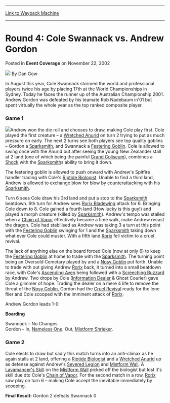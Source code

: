 
---
[Link to Wayback Machine](https://web.archive.org/web/20171029140924/https://magic.wizards.com/en/articles/archive/event-coverage/round-4-cole-swannack-vs-andrew-gordon-2002-11-22)

[_metadata_:author]:- "Dan Gow"
[_metadata_:description]:- "In August this year, Cole Swannack stormed the world and professional players twice his age by placing 17th at the World Championships in Sydney. Today he faces the runner up of the Australian Championship 2001. Andrew Gordon was defeated by his teamate Rob Nadebaum in'01 but spent virtually the whole year as the top ranked composite player."
[_metadata_:generator]:- "Drupal 7 (http://drupal.org)"
[_metadata_:node]:- "779791"
[_metadata_:publish_date]:- "2002-11-22"
[_metadata_:source]:- "div-main-content"
[_metadata_:title]:- "Round 4: Cole Swannack vs. Andrew Gordon"
[_metadata_:wayback_capture_timestamp]:- "2017-10-29 14:09:24"
[_metadata_:wayback_raw_url]:- "https://web.archive.org/web/20171029140924id_/https://magic.wizards.com/en/articles/archive/event-coverage/round-4-cole-swannack-vs-andrew-gordon-2002-11-22"
[_metadata_:wayback_url]:- "https://magic.wizards.com/en/articles/archive/event-coverage/round-4-cole-swannack-vs-andrew-gordon-2002-11-22"
---


Round 4: Cole Swannack vs. Andrew Gordon
========================================



 Posted in **Event Coverage**
 on November 22, 2002 






![](https://media.magic.wizards.com/styles/auth_small/public/generic-avatar-150_1.png)
By Dan Gow











In August this year, Cole Swannack stormed the world and professional players twice his age by placing 17th at the World Championships in Sydney. Today he faces the runner up of the Australian Championship 2001. Andrew Gordon was defeated by his teamate Rob Nadebaum in'01 but spent virtually the whole year as the top ranked composite player. 

### Game 1

![](https://media.magic.wizards.com/image_legacy_migration/sideboard/images/gpmel02/a948.jpg)Andrew won the die roll and chooses to draw, making Cole play first. Cole played the first creature – a [Wretched Anurid](http://gatherer.wizards.com/Pages/Card/Details.aspx?name=Wretched+Anurid) on turn 2 trying to put as much pressure on early. The next 2 turns see both players see top quality goblins – Gordon a [Sparksmith](http://gatherer.wizards.com/Pages/Card/Details.aspx?name=Sparksmith), and Swannack a [Festering Goblin](http://gatherer.wizards.com/Pages/Card/Details.aspx?name=Festering+Goblin). Cole is allowed to swing once with the Anurid but after seeing the young New Zealander stall at 2 land (one of which being the painful [Grand Coliseum](http://gatherer.wizards.com/Pages/Card/Details.aspx?name=Grand+Coliseum)), combines a [Shock](http://gatherer.wizards.com/Pages/Card/Details.aspx?name=Shock) with the [Sparksmith](http://gatherer.wizards.com/Pages/Card/Details.aspx?name=Sparksmith)s ability to bring it down.

The festering goblin is allowed to push onward with Andrew's Spitfire handler trading with Cole's [Riptide Biologist](http://gatherer.wizards.com/Pages/Card/Details.aspx?name=Riptide+Biologist). Unable to find a third land, Andrew is allowed to exchange blow for blow by counterattacking with his [Sparksmith](http://gatherer.wizards.com/Pages/Card/Details.aspx?name=Sparksmith). 

Turn 6 sees Cole draw his 3rd land and put a stop to the [Sparksmith](http://gatherer.wizards.com/Pages/Card/Details.aspx?name=Sparksmith) beatdown. 6th turn for Andrew sees [Rorix Bladewing](http://gatherer.wizards.com/Pages/Card/Details.aspx?name=Rorix+Bladewing) attack for 6. Bringing Cole down to 8. Cole gained a fourth land (How lucky is this guy!) and played a morph creature (killed by [Sparksmith](http://gatherer.wizards.com/Pages/Card/Details.aspx?name=Sparksmith)). Andrew's tempo was stalled when a [Chain of Vapor](http://gatherer.wizards.com/Pages/Card/Details.aspx?name=Chain+of+Vapor) effectively became a time walk, make Andrew recast the dragon. Cole had stabilised as Andrew was taking 3 a turn at this point with the [Festering Goblin](http://gatherer.wizards.com/Pages/Card/Details.aspx?name=Festering+Goblin) swinging for 1 and the [Sparksmith](http://gatherer.wizards.com/Pages/Card/Details.aspx?name=Sparksmith) taking down what ever Cole could muster. With a fifth land [Rorix](http://gatherer.wizards.com/Pages/Card/Details.aspx?name=Rorix) fell victim to a cruel revival.

The lack of anything else on the board forced Cole (now at only 6) to keep the [Festering Goblin](http://gatherer.wizards.com/Pages/Card/Details.aspx?name=Festering+Goblin) at home to trade with the [Sparksmith](http://gatherer.wizards.com/Pages/Card/Details.aspx?name=Sparksmith). The turning point being an Oversold Cemetary played by and a [Nosy Goblin](http://gatherer.wizards.com/Pages/Card/Details.aspx?name=Nosy+Goblin) put forth. Unable to trade with out giving Andrew [Rorix](http://gatherer.wizards.com/Pages/Card/Details.aspx?name=Rorix) back, it turned into a small beatdown race, with Cole's [Ascending Aven](http://gatherer.wizards.com/Pages/Card/Details.aspx?name=Ascending+Aven) being followed with a [Screeching Buzzard](http://gatherer.wizards.com/Pages/Card/Details.aspx?name=Screeching+Buzzard) by Andrew. Two drops by Cole ([Information Dealer](http://gatherer.wizards.com/Pages/Card/Details.aspx?name=Information+Dealer) & Ghost Courier) gave Cole a glimmer of hope. Trading the dealer on a mere 4 life to remove the threat of the [Nosy Goblin](http://gatherer.wizards.com/Pages/Card/Details.aspx?name=Nosy+Goblin), Gordon had the [Cruel Revival](http://gatherer.wizards.com/Pages/Card/Details.aspx?name=Cruel+Revival) ready for the lone flier and Cole scooped with the imminent attack of [Rorix](http://gatherer.wizards.com/Pages/Card/Details.aspx?name=Rorix).

Andrew Gordon leads 1-0

**Boarding**

Swannack – No Changes  
 Gordon – In, [Nameless One](http://gatherer.wizards.com/Pages/Card/Details.aspx?name=Nameless+One). Out, [Mistform Shrieker](http://gatherer.wizards.com/Pages/Card/Details.aspx?name=Mistform+Shrieker).

### Game 2

Cole elects to draw but sadly this match turns into an anti-climax as he again stalls at 2 land, offering a [Riptide Biologist](http://gatherer.wizards.com/Pages/Card/Details.aspx?name=Riptide+Biologist) and a [Wretched Anurid](http://gatherer.wizards.com/Pages/Card/Details.aspx?name=Wretched+Anurid) up as defense against Andrew's [Severed Legion](http://gatherer.wizards.com/Pages/Card/Details.aspx?name=Severed+Legion) and [Mistform Wall](http://gatherer.wizards.com/Pages/Card/Details.aspx?name=Mistform+Wall). A [Lavamancer's Skill](http://gatherer.wizards.com/Pages/Card/Details.aspx?name=Lavamancer%27s+Skill) on the [Mistform Wall](http://gatherer.wizards.com/Pages/Card/Details.aspx?name=Mistform+Wall) picked off the biologist but lost it's skill due dto Cole's [Chain of Vapor](http://gatherer.wizards.com/Pages/Card/Details.aspx?name=Chain+of+Vapor). For the second match in a row, [Rorix](http://gatherer.wizards.com/Pages/Card/Details.aspx?name=Rorix) saw play on turn 6 – making Cole accept the inevitable immediately by scooping.

**Final Result:** Gordon 2 defeats Swannack 0







